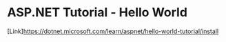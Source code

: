 # ASP.NET Tutorial - Hello World

[Link]https://dotnet.microsoft.com/learn/aspnet/hello-world-tutorial/install